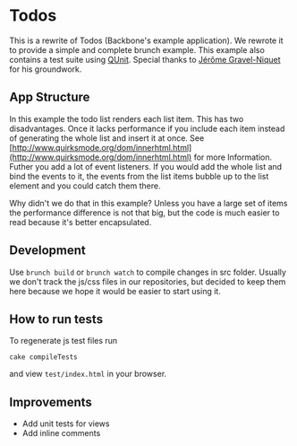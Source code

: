 # Todos

This is a rewrite of Todos (Backbone's example application). We rewrote it to provide a simple and complete brunch example. This example also contains a test suite using [QUnit](http://docs.jquery.com/Qunit). Special thanks to [Jérôme Gravel-Niquet](http://jgn.me/) for his groundwork.

## App Structure

In this example the todo list renders each list item. This has two disadvantages. Once it lacks performance if you include each item instead of generating the whole list and insert it at once. See [http://www.quirksmode.org/dom/innerhtml.html](http://www.quirksmode.org/dom/innerhtml.html) for more Information. Futher you add a lot of event listeners. If you would add the whole list and bind the events to it, the events from the list items bubble up to the list element and you could catch them there.

Why didn't we do that in this example? Unless you have a large set of items the performance difference is not that big, but the code is much easier to read because it's better encapsulated.

## Development

Use `brunch build` or `brunch watch` to compile changes in src folder.
Usually we don't track the js/css files in our repositories, but decided to keep them here because we hope it would be easier to start using it.

## How to run tests

To regenerate js test files run

    cake compileTests

and view `test/index.html` in your browser.

## Improvements

* Add unit tests for views
* Add inline comments

